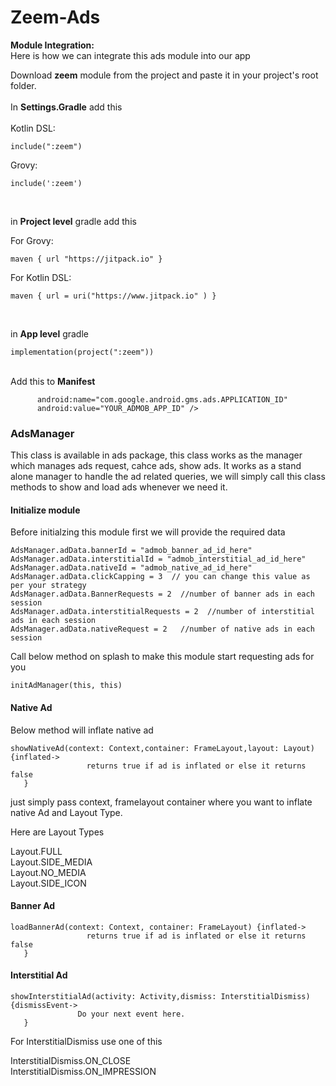 # Zeem-Ads

**Module Integration:** <br/>
Here is how we can integrate this ads module into our app

Download **zeem** module from the project and paste it in your project's root folder.<br/><br/>
In **Settings.Gradle** add this<br/><br/>
Kotlin DSL:<br/>
```
include(":zeem")
```

Grovy:<br/>
```
include(':zeem')
```
<br/>

in **Project level** gradle add this<br/>

For Grovy:<br/>
```
maven { url "https://jitpack.io" }
```
For Kotlin DSL:<br/>
```
maven { url = uri("https://www.jitpack.io" ) }
```
<br/>


in **App level** gradle<br/>
```
implementation(project(":zeem"))
``` 

<br/>Add this to **Manifest**<br/>

```<meta-data
      android:name="com.google.android.gms.ads.APPLICATION_ID"
      android:value="YOUR_ADMOB_APP_ID" />
```

### AdsManager
This class is available in ads package, this class works as the manager which manages ads request, cahce ads, show ads. It works as a stand alone manager to handle the ad related queries, we will simply call this class methods to show and load ads whenever we need it.


#### Initialize module

Before initialzing this module first we will provide the required data
```
AdsManager.adData.bannerId = "admob_banner_ad_id_here"
AdsManager.adData.interstitialId = "admob_interstitial_ad_id_here"
AdsManager.adData.nativeId = "admob_native_ad_id_here"
AdsManager.adData.clickCapping = 3  // you can change this value as per your strategy
AdsManager.adData.BannerRequests = 2  //number of banner ads in each session
AdsManager.adData.interstitialRequests = 2  //number of interstitial ads in each session
AdsManager.adData.nativeRequest = 2   //number of native ads in each session

```
Call below method on splash to make this module start requesting ads for you
 ```
initAdManager(this, this)
```


#### Native Ad
Below method will inflate native ad
 ```
 showNativeAd(context: Context,container: FrameLayout,layout: Layout) {inflated->
                  returns true if ad is inflated or else it returns false
    }
```

just simply pass context, framelayout container where you want to inflate native Ad and Layout Type.

Here are Layout Types

Layout.FULL<br/>
Layout.SIDE_MEDIA<br/>
Layout.NO_MEDIA<br/>
Layout.SIDE_ICON<br/>

#### Banner Ad
 ```
 loadBannerAd(context: Context, container: FrameLayout) {inflated->
                  returns true if ad is inflated or else it returns false
    }
```

#### Interstitial Ad
 ```
 showInterstitialAd(activity: Activity,dismiss: InterstitialDismiss)  {dismissEvent->
                Do your next event here.
    }
```

For InterstitialDismiss use one of this

 InterstitialDismiss.ON_CLOSE<br/> InterstitialDismiss.ON_IMPRESSION<br/>


